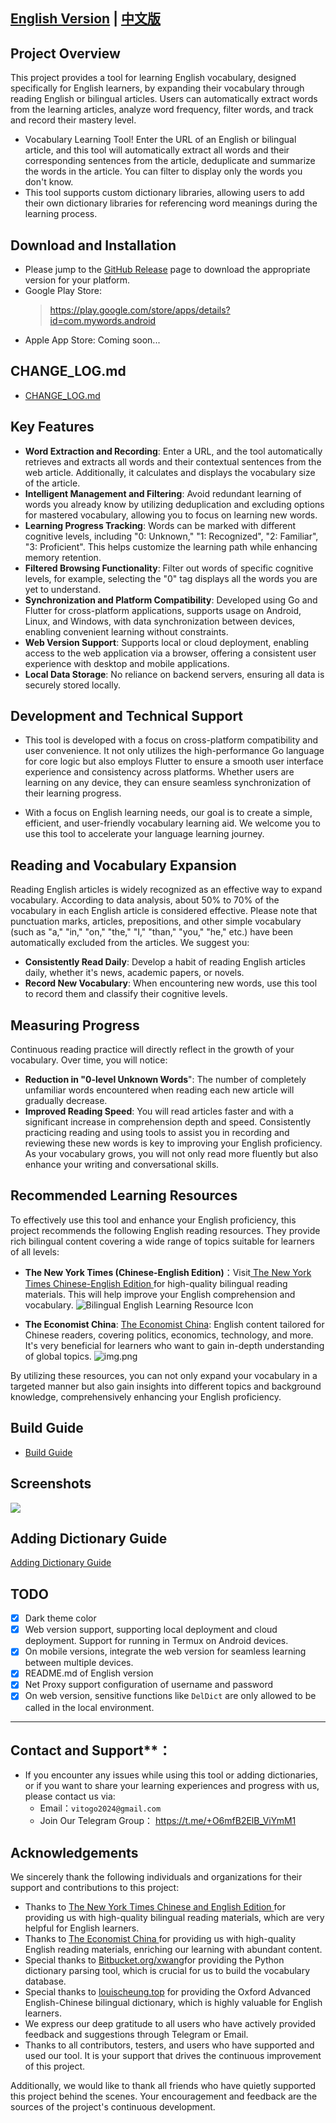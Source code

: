 ## [English Version](README.md) | [中文版](README-zh-hans.md)

## Project Overview
This project provides a tool for learning English vocabulary, designed specifically for English learners, by expanding their vocabulary through reading English or bilingual articles. Users can automatically extract words from the learning articles, analyze word frequency, filter words, and track and record their mastery level.

- Vocabulary Learning Tool! Enter the URL of an English or bilingual article, and this tool will automatically extract all words and their corresponding sentences from the article, deduplicate and summarize the words in the article. You can filter to display only the words you don't know.
- This tool supports custom dictionary libraries, allowing users to add their own dictionary libraries for referencing word meanings during the learning process.

## Download and Installation
- Please jump to the [GitHub Release](https://github.com/vito-go/mywords/releases) page to download the appropriate version for your platform.
- Google Play Store:
  > https://play.google.com/store/apps/details?id=com.mywords.android
- Apple App Store: Coming soon...
## CHANGE_LOG.md
- [CHANGE_LOG.md](CHANGE_LOG.md)

## Key Features
- **Word Extraction and Recording**: Enter a URL, and the tool automatically retrieves and extracts all words and their contextual sentences from the web article. Additionally, it calculates and displays the vocabulary size of the article.
- **Intelligent Management and Filtering**: Avoid redundant learning of words you already know by utilizing deduplication and excluding options for mastered vocabulary, allowing you to focus on learning new words.
- **Learning Progress Tracking**: Words can be marked with different cognitive levels, including "0: Unknown," "1: Recognized", "2: Familiar", "3: Proficient". This helps customize the learning path while enhancing memory retention.
- **Filtered Browsing Functionality**: Filter out words of specific cognitive levels, for example, selecting the "0" tag displays all the words you are yet to understand.
- **Synchronization and Platform Compatibility**: Developed using Go and Flutter for cross-platform applications, supports usage on Android, Linux, and Windows, with data synchronization between devices, enabling convenient learning without constraints.
- **Web Version Support**: Supports local or cloud deployment, enabling access to the web application via a browser, offering a consistent user experience with desktop and mobile applications.
- **Local Data Storage**: No reliance on backend servers, ensuring all data is securely stored locally.

## Development and Technical Support
- This tool is developed with a focus on cross-platform compatibility and user convenience. It not only utilizes the high-performance Go language for core logic but also employs Flutter to ensure a smooth user interface experience and consistency across platforms. Whether users are learning on any device, they can ensure seamless synchronization of their learning progress.

- With a focus on English learning needs, our goal is to create a simple, efficient, and user-friendly vocabulary learning aid. We welcome you to use this tool to accelerate your language learning journey.

## Reading and Vocabulary Expansion
Reading English articles is widely recognized as an effective way to expand vocabulary. According to data analysis, about 50% to 70% of the vocabulary in each English article is considered effective. Please note that punctuation marks, articles, prepositions, and other simple vocabulary (such as "a," "in," "on," "the," "I," "than," "you," "he," etc.) have been automatically excluded from the articles. We suggest you:

- **Consistently Read Daily**: Develop a habit of reading English articles daily, whether it's news, academic papers, or novels.
- **Record New Vocabulary**: When encountering new words, use this tool to record them and classify their cognitive levels.


## Measuring Progress
Continuous reading practice will directly reflect in the growth of your vocabulary. Over time, you will notice:

- **Reduction in "0-level Unknown Words**": The number of completely unfamiliar words encountered when reading each new article will gradually decrease.
- **Improved Reading Speed**: You will read articles faster and with a significant increase in comprehension depth and speed.
Consistently practicing reading and using tools to assist you in recording and reviewing these new words is key to improving your English proficiency. As your vocabulary grows, you will not only read more fluently but also enhance your writing and conversational skills.


## Recommended Learning Resources
To effectively use this tool and enhance your English proficiency, this project recommends the following English reading resources. They provide rich bilingual content covering a wide range of topics suitable for learners of all levels:
- **The New York Times (Chinese-English Edition)**：Visit[ The New York Times Chinese-English Edition ](https://cn.nytimes.com/zh-hant/)for high-quality bilingual reading materials. This will help improve your English comprehension and vocabulary.
  ![Bilingual English Learning Resource Icon](https://raw.githubusercontent.com/vito-go/assets/master/mywords/images/dual.png)


- **The Economist China**: [The Economist China](https://www.economist.com/topics/china): English content tailored for Chinese readers, 
covering politics, economics, technology, and more. It's very beneficial for learners who want to gain in-depth understanding of global topics.
  ![img.png](https://raw.githubusercontent.com/vito-go/assets/master/mywords/images/the-economist-china.png)

By utilizing these resources, you can not only expand your vocabulary in a targeted manner but also gain insights into 
different topics and background knowledge, comprehensively enhancing your English proficiency.
## Build Guide
- [Build Guide](BUILD_GUIDE.md)

## Screenshots
<img src="https://raw.githubusercontent.com/vito-go/assets/master/mywords/images/mywords.jpg">

## Adding Dictionary Guide
[Adding Dictionary Guide](ADD_DICTIONARY_GUIDE.md)


## TODO
- [x] Dark theme color
- [x] Web version support, supporting local deployment and cloud deployment. Support for running in Termux on Android devices.
- [x] On mobile versions, integrate the web version for seamless learning between multiple devices. 
- [x] README.md of English version
- [x] Net Proxy support configuration of username and password 
- [x] On web version, sensitive functions like `DelDict` are only allowed to be called in the local environment.
---

## Contact and Support**：
- If you encounter any issues while using this tool or adding dictionaries, or if you want to share your learning experiences and progress with us, please contact us via:
    - Email：`vitogo2024@gmail.com`
    - Join Our Telegram Group： https://t.me/+O6mfB2ElB_ViYmM1

## Acknowledgements

We sincerely thank the following individuals and organizations for their support and contributions to this project:

- Thanks to  [The New York Times Chinese and English Edition ](https://cn.nytimes.com/zh-hant/) for providing us with high-quality bilingual reading materials, which are very helpful for English learners.
- Thanks to  [The Economist China ](https://www.economist.com/topics/china) for providing us with high-quality English reading materials, enriching our learning with abundant content.
- Special thanks to [Bitbucket.org/xwang](https://bitbucket.org/xwang/mdict-analysis/src/master/)for providing the Python dictionary parsing tool, which is crucial for us to build the vocabulary database.
- Special thanks to [louischeung.top](http://louischeung.top:225/mdict%E8%AF%8D%E5%85%B8%E5%8C%85/)  for providing the Oxford Advanced English-Chinese bilingual dictionary, which is highly valuable for English learners.
- We express our deep gratitude to all users who have actively provided feedback and suggestions through Telegram or Email.
- Thanks to all contributors, testers, and users who have supported and used our tool. It is your support that drives the continuous improvement of this project.


Additionally, we would like to thank all friends who have quietly supported this project behind the scenes. Your encouragement and feedback are the sources of the project's continuous development.

